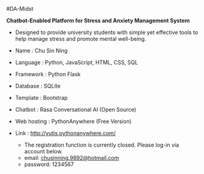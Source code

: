 #DA-Midst

**Chatbot-Enabled Platform for Stress and Anxiety Management System**

- Designed to provide university students with simple yet effective tools to help manage stress and promote mental well-being.

- Name : Chu Sin Ning
- Language : Python, JavaScript, HTML, CSS, SQL
- Framework : Python Flask
- Database : SQLite
- Template : Bootstrap
- Chatbot : Rasa Conversational AI (Open Source)
- Web hosting : PythonAnywhere (Free Version)
- Link : http://yutis.pythonanywhere.com/
  - The registration function is currently closed. Please log-in via account below.
  - email: chusinning.9892@hotmail.com
  - password: 1234567
